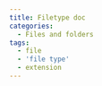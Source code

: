 ```yaml
---
title: Filetype doc
categories:
  - Files and folders
tags:
  - file
  - 'file type'
  - extension
---
```

